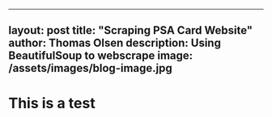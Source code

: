 
---
layout: post
title:  "Scraping PSA Card Website"
author: Thomas Olsen
description: Using BeautifulSoup to webscrape
image: /assets/images/blog-image.jpg
---

# This is a test
